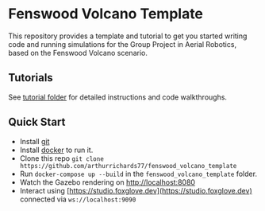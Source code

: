 # Fenswood Volcano Template

This repository provides a template and tutorial to get you started writing code and running simulations for the Group Project in Aerial Robotics, based on the Fenswood Volcano scenario.

## Tutorials

See [tutorial folder](tutorial) for detailed instructions and code walkthroughs.

## Quick Start

 - Install [git](https://git-scm.com/downloads)
 - Install [docker](https://docs.docker.com/get-docker/) to run it.
 - Clone this repo `git clone https://github.com/arthurrichards77/fenswood_volcano_template`
 - Run `docker-compose up --build` in the `fenswood_volcano_template` folder.
 - Watch the Gazebo rendering on [http://localhost:8080](http://localhost:8080)
 - Interact using [https://studio.foxglove.dev](https://studio.foxglove.dev) connected via `ws://localhost:9090`

